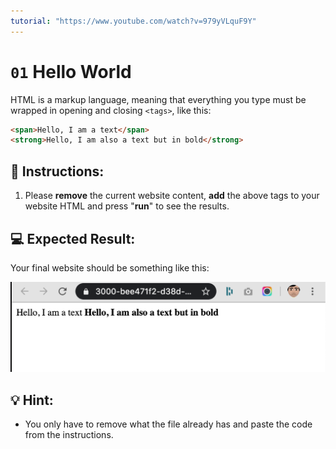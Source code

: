 ```yaml
---
tutorial: "https://www.youtube.com/watch?v=979yVLquF9Y"
---
```


# `01` Hello World

HTML is a markup language, meaning that everything you type must be wrapped in opening and closing `<tags>`, like this:

```html
<span>Hello, I am a text</span>
<strong>Hello, I am also a text but in bold</strong>
```

## 📝 Instructions:

1. Please **remove** the current website content, **add** the above tags to your website HTML and press "**run**" to see the results.


## 💻 Expected Result:

Your final website should be something like this:

![Preview for 01.1 HTML Exercises](../../.learn/assets/preview-01.1.png?raw=true)

## 💡 Hint:

+ You only have to remove what the file already has and paste the code from the instructions.
